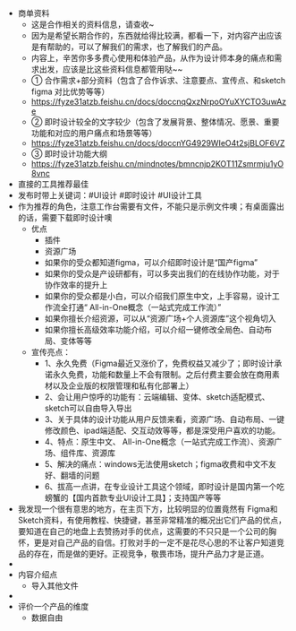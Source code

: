 - 商单资料
    - 这是合作相关的资料信息，请查收~
    - 因为是希望长期合作的，东西就给得比较满，都看一下，对内容产出应该是有帮助的，可以了解我们的需求，也了解我们的产品。
    - 内容上，辛苦你多多费心使用和体验产品，从作为设计师本身的痛点和需求出发，应该是比这些资料信息都管用哒~~
    - ① 合作需求+部分资料（包含了合作诉求、注意要点、宣传点、和sketch figma 对比优势等等）
    - https://fyze31atzb.feishu.cn/docs/doccnqQxzNrpoOYuXYCTO3uwAze 
    - ② 即时设计较全的文字较少（包含了发展背景、整体情况、愿景、重要功能和对应的用户痛点和场景等等）
    - https://fyze31atzb.feishu.cn/docs/doccnYG4929WIeO4t2sjBLOF6VZ
    - ③ 即时设计功能大纲 
    - https://fyze31atzb.feishu.cn/mindnotes/bmncnjp2KOT11Zsmrmju1yO8vnc
- 直接的工具推荐最佳
- 发布时带上关键词：#UI设计 #即时设计 #UI设计工具
- 作为推荐的角色，注意工作台需要有文件，不能只是示例文件噢；有桌面露出的话，需要下载即时设计噢
    - 优点
        - 插件
        - 资源广场
        - 如果你的受众都知道figma，可以介绍即时设计是“国产figma”
        - 如果你的受众是产设研都有，可以多突出我们的在线协作功能，对于协作效率的提升上
        - 如果你的受众都是小白，可以介绍我们原生中文，上手容易，设计工作流全打通“ All-in-One概念（一站式完成工作流）”
        - 如果你擅长介绍资源，可以从“资源广场+个人资源库”这个视角切入
        - 如果你擅长高级效率功能介绍，可以介绍一键修改全局色、自动布局、变体等等
    - 宣传亮点：
        - 1、永久免费（Figma最近又涨价了，免费权益又减少了；即时设计承诺永久免费，功能和数量上不会有限制。之后付费主要会放在商用素材以及企业版的权限管理和私有化部署上）
        - 2、会让用户惊呼的功能有：云端编辑、变体、sketch适配模式、sketch可以自由导入导出
        - 3、关于具体的设计功能从用户反馈来看，资源广场、自动布局、一键修改颜色、ipad端适配、交互动效等等，都是深受用户喜欢的功能。
        - 4、特点：原生中文、 All-in-One概念（一站式完成工作流）、资源广场、组件库、资源库
        - 5、解决的痛点：windows无法使用sketch；figma收费和中文不友好、翻墙的问题
        - 6、拔高一点讲，在专业设计工具这个领域，即时设计是国内第一个吃螃蟹的【国内首款专业UI设计工具】；支持国产等等
- 我发现一个很有意思的地方，在主页下方，比较明显的位置竟然有 Figma和Sketch资料，有使用教程、快捷键，甚至非常精准的概况出它们产品的优点，要知道在自己的地盘上去赞扬对手的优点，这需要的不只只是一个公司的胸怀，更是对自己产品的自信。打败对手的一定不是花尽心思的不让客户知道竞品的存在，而是做的更好。正视竞争，敬畏市场，提升产品力才是正道。
- 
- 内容介绍点
    - 导入其他文件
- 
- 评价一个产品的维度
    - 数据自由
